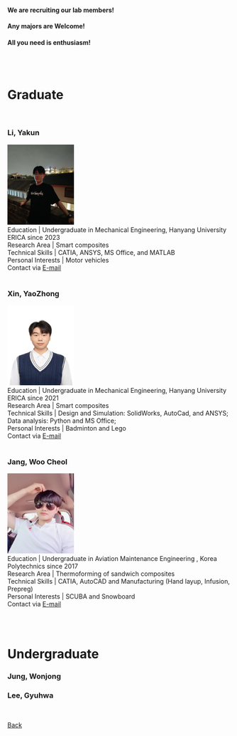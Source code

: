 

#### **We are recruiting our lab members!**
#### **Any majors are Welcome!**
#### **All you need is enthusiasm!**
<br>
<br>

# Graduate

<br>


### **Li, Yakun**
<img src="assets/css/홈페이지사진_이아곤.jpg" alt="Passport" width="150" height="180" > <br>
Education | Undergraduate in Mechanical Engineering, Hanyang University ERICA since 2023 <br>
Research Area | Smart composites <br>
Technical Skills | CATIA, ANSYS, MS Office, and MATLAB <br>
Personal Interests | Motor vehicles <br>
Contact via <a href="mailto:liyakun1115@hanyang.ac.kr"> E-mail</a> <br>
<br>


### **Xin, YaoZhong**
<img src="assets/css/홈페이지사진_신요중2.jpg" alt="Passport" width="150" height="180" > <br>
Education | Undergraduate in Mechanical Engineering, Hanyang University ERICA since 2021 <br>
Research Area | Smart composites <br>
Technical Skills | Design and Simulation: SolidWorks, AutoCad, and ANSYS; Data analysis: Python and MS Office; <br>
Personal Interests | Badminton and Lego <br>
Contact via <a href="mailto:styxhin@hanyang.ac.kr"> E-mail</a> <br>
<br>


### **Jang, Woo Cheol**
<img src="assets/css/홈페이지사진_장우철.jpg" alt="Passport" width="150" height="180" > <br>
Education | Undergraduate in Aviation Maintenance Engineering , Korea Polytechnics since 2017  <br>
Research Area | Thermoforming of sandwich composites   <br>
Technical Skills | CATIA, AutoCAD and Manufacturing (Hand layup, Infusion, Prepreg)  <br>
Personal Interests | SCUBA and Snowboard  <br>
Contact via <a href="mailto:hioucher@hanyang.ac.kr"> E-mail</a> <br>
<br>


<br>

# Undergraduate

### **Jung, Wonjong**

### **Lee, Gyuhwa**

<br>

[Back](./)
<br>
<br>
